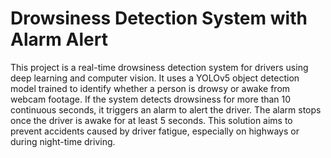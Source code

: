# Drowsiness Detection System with Alarm Alert
This project is a real-time drowsiness detection system for drivers using deep learning and computer vision. It uses a YOLOv5 object detection model trained to identify whether a person is drowsy or awake from webcam footage. If the system detects drowsiness for more than 10 continuous seconds, it triggers an alarm to alert the driver. The alarm stops once the driver is awake for at least 5 seconds.
This solution aims to prevent accidents caused by driver fatigue, especially on highways or during night-time driving.
